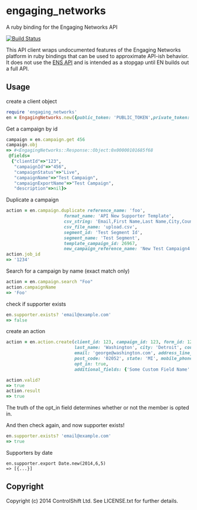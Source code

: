 # engaging_networks

A ruby binding for the Engaging Networks API

[![Build Status](https://travis-ci.org/controlshift/ruby_engaging_networks.svg)](https://travis-ci.org/controlshift/ruby_engaging_networks)

This API client wraps undocumented features of the Engaging Networks platform in ruby bindings that can be used to approximate
API-ish behavior. It does not use the [ENS API](https://speca.io/engagingnetworks/engaging-network-services?key=726cda99f0551ef286486bb847f5fb5d) and is intended
as a stopgap until EN builds out a full API.

## Usage

create a client object

```ruby
require 'engaging_networks'
en = EngagingNetworks.new({public_token: 'PUBLIC_TOKEN',private_token: 'PRIVATE_TOKEN'})
```

Get a campaign by id

```ruby
campaign = en.campaign.get 456
campaign.obj
=> #<EngagingNetworks::Response::Object:0x00000101685f68
 @fields=
  {"clientId"=>"123",
   "campaignId"=>"456",
   "campaignStatus"=>"Live",
   "campaignName"=>"Test Campaign",
   "campaignExportName"=>"Test Campaign",
   "description"=>nil}>
```

Duplicate a campaign


```ruby
action = en.campaign.duplicate reference_name: 'foo',
                      format_name: 'API New Supporter Template',
                      csv_string: 'Email,First Name,Last Name,City,Country Code,Country Name,Postal Code,Mobile Phone,Language,Originating Action',
                      csv_file_name: 'upload.csv',
                      segment_id: 'Test Segment Id',
                      segment_name: 'Test Segment',
                      template_campaign_id: 26967,
                      new_campaign_reference_name: 'New Test Campaign4'
action.job_id
=> '1234'
```

Search for a campaign by name (exact match only)

```ruby
action = en.campaign.search "Foo"
action.campaignName
=> 'Foo'
```

check if supporter exists

```ruby
en.supporter.exists? 'email@example.com'
=> false
```
create an action

```ruby
action = en.action.create(client_id: 123, campaign_id: 123, form_id: 123, first_name: 'George',
                          last_name: 'Washington', city: 'Detroit', country: country_code, country_name: 'United States',
                          email: 'george@washington.com', address_line_1: 'address1', address_line_2: 'address2',
                          post_code: '02052', state: 'MI', mobile_phone: '518-207-6768', originating_action: 'xxx',
                          opt_in: true,
                          additional_fields: {'Some Custom Field Name': 'field value'})

action.valid?
=> true
action.result
=> true
```

The truth of the opt_in field determines whether or not the member is opted in.

And then check again, and now supporter exists!

```ruby
en.supporter.exists? 'email@example.com'
=> true
```

Supporters by date

```
en.supporter.export Date.new(2014,6,5)
=> [{...}]

```

## Copyright

Copyright (c) 2014 ControlShift Ltd. See LICENSE.txt for
further details.

